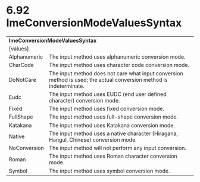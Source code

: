 <html dir="LTR" xmlns:mshelp="http://msdn.microsoft.com/mshelp" xmlns:ddue="http://ddue.schemas.microsoft.com/authoring/2003/5" xmlns:xlink="http://www.w3.org/1999/xlink" xmlns:tool="http://www.microsoft.com/tooltip">

<body>
 <input type="hidden" id="userDataCache" class="userDataStyle">
 <input type="hidden" id="hiddenScrollOffset">
 <img id="dropDownImage" style="display:none; height:0; width:0;" src="../local/drpdown.gif">
 <img id="dropDownHoverImage" style="display:none; height:0; width:0;" src="../local/drpdown_orange.gif">
 <img id="collapseImage" style="display:none; height:0; width:0;" src="../local/collapse.gif">
 <img id="expandImage" style="display:none; height:0; width:0;" src="../local/exp.gif">
 <img id="collapseAllImage" style="display:none; height:0; width:0;" src="../local/collall.gif">
 <img id="expandAllImage" style="display:none; height:0; width:0;" src="../local/expall.gif">
 <img id="copyImage" style="display:none; height:0; width:0;" src="../local/copycode.gif">
 <img id="copyHoverImage" style="display:none; height:0; width:0;" src="../local/copycodeHighlight.gif">
 <div id="header"><h1 class="heading">6.92 ImeConversionModeValuesSyntax</h1></div>

 <div id="mainSection">
 <div id="mainBody">
 <div id="allHistory" class="saveHistory" onsave="saveAll()" onload="loadAll()"></div>
 <p xmlns:wsd="http://wsdev.schemas.microsoft.com/authoring/2008/2" xmlns:msxsl="urn:schemas-microsoft-com:xslt" xmlns:script="urn:script" xmlns:build="urn:build">
 </p>
 <div id="sectionSection0" class="section" name="collapseableSection">
 <content xmlns="http://ddue.schemas.microsoft.com/authoring/2003/5" xmlns:wsd="http://wsdev.schemas.microsoft.com/authoring/2008/2" xmlns:msxsl="urn:schemas-microsoft-com:xslt" xmlns:script="urn:script" xmlns:build="urn:build">
 </content>
 </div>
 <div id="sectionSection1" class="section" name="collapseableSection">
 <content xmlns="http://ddue.schemas.microsoft.com/authoring/2003/5" xmlns:wsd="http://wsdev.schemas.microsoft.com/authoring/2008/2" xmlns:msxsl="urn:schemas-microsoft-com:xslt" xmlns:script="urn:script" xmlns:build="urn:build">
 <table class="ProtocolAuthoredTable" xmlns="">
 <tr><td colspan="2">
 <b>ImeConversionModeValuesSyntax</b> </td>
 </tr>
 <tr><td><div class="indent0">[values]</div></td>
 <td></td>
 </tr>
 <tr><td><div class="indent2">Alphanumeric</div></td>
 <td>The input method uses alphanumeric conversion mode.</td>
 </tr>
 <tr><td><div class="indent2">CharCode</div></td>
 <td>The input method uses character code conversion mode.</td>
 </tr>
 <tr><td><div class="indent2">DoNotCare</div></td>
 <td>The input method does not care what input conversion method is used; the actual conversion method is indeterminate.</td>
 </tr>
 <tr><td><div class="indent2">Eudc</div></td>
 <td>The input method uses EUDC (end user defined character) conversion mode.</td>
 </tr>
 <tr><td><div class="indent2">Fixed</div></td>
 <td>The input method uses fixed conversion mode.</td>
 </tr>
 <tr><td><div class="indent2">FullShape</div></td>
 <td>The input method uses full-shape conversion mode.</td>
 </tr>
 <tr><td><div class="indent2">Katakana</div></td>
 <td>The input method uses Katakana conversion mode.</td>
 </tr>
 <tr><td><div class="indent2">Native</div></td>
 <td>The input method uses a native character (Hiragana, Hangul, Chinese) conversion mode.</td>
 </tr>
 <tr><td><div class="indent2">NoConversion</div></td>
 <td>The input method will not perform any input conversion.</td>
 </tr>
 <tr><td><div class="indent2">Roman</div></td>
 <td>The input method uses Roman character conversion mode.</td>
 </tr>
 <tr><td><div class="indent2">Symbol</div></td>
 <td>The input method uses symbol conversion mode.</td>
 </tr>
</table>
 </content>
 </div>
 <!--[if gte IE 5]>
 <tool:tip element="languageFilterToolTip" avoidmouse="false"/>
 <![endif]-->
 </div>
 <a name="feedback"></a><span></span>
 </div>
</body></html>
